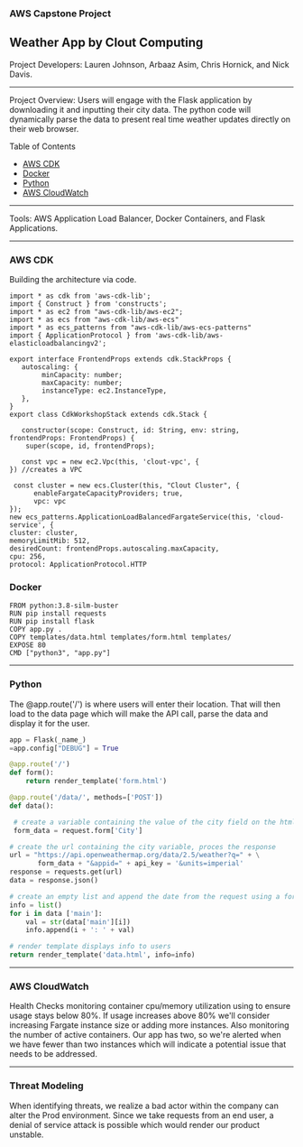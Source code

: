 ### AWS Capstone Project 
## Weather App by Clout Computing 

Project Developers: Lauren Johnson, Arbaaz Asim, Chris Hornick, and Nick Davis.

---
Project Overview: Users will engage with the Flask application by downloading it and inputting their city data. The python code will dynamically parse the data to present real time weather updates directly on their web browser. 

Table of Contents
- [AWS CDK](#aws-cdk)
- [Docker](#docker)
- [Python](#python)
- [AWS CloudWatch](#aws-cloudwatch)
  
---
Tools: AWS Application Load Balancer, Docker Containers, and Flask Applications. 

---

### AWS CDK 
Building the architecture via code. 

```cdk
import * as cdk from 'aws-cdk-lib';
import { Construct } from 'constructs';
import * as ec2 from "aws-cdk-lib/aws-ec2";
import * as ecs from "aws-cdk-lib/aws-ecs"
import * as ecs_patterns from "aws-cdk-lib/aws-ecs-patterns"
import { ApplicationProtocol } from 'aws-cdk-lib/aws-elasticloadbalancingv2';

export interface FrontendProps extends cdk.StackProps {
   autoscaling: {
        minCapacity: number;
        maxCapacity: number;
        instanceType: ec2.InstanceType,
   },
}
export class CdkWorkshopStack extends cdk.Stack {

   constructor(scope: Construct, id: String, env: string,  frontendProps: FrontendProps) {
    super(scope, id, frontendProps);

   const vpc = new ec2.Vpc(this, 'clout-vpc', {
}) //creates a VPC

 const cluster = new ecs.Cluster(this, "Clout Cluster", {
      enableFargateCapacityProviders; true,
      vpc: vpc
});
new ecs_patterns.ApplicationLoadBalancedFargateService(this, 'cloud-service', {
cluster: cluster,
memoryLimitMib: 512,
desiredCount: frontendProps.autoscaling.maxCapacity,
cpu: 256,
protocol: ApplicationProtocol.HTTP
```
### Docker

```docker
FROM python:3.8-silm-buster
RUN pip install requests
RUN pip install flask
COPY app.py .
COPY templates/data.html templates/form.html templates/
EXPOSE 80
CMD ["python3", "app.py"]
```

---

### Python
The @app.route('/') is where users will enter their location. That will then load to the data page which will make the API call, parse the data and display it for the user. 

```python
app = Flask(_name_)
=app.config["DEBUG"] = True

@app.route('/')
def form():
    return render_template('form.html')

@app.route('/data/', methods=['POST'])
def data():

 # create a variable containing the value of the city field on the html form
 form_data = request.form['City']

# create the url containing the city variable, proces the response
url = "https://api.openweathermap.org/data/2.5/weather?q=" + \
       form_data + "&appid=" + api_key = '&units=imperial'
response = requests.get(url)
data = response.json()

# create an empty list and append the date from the request using a for loop
info = list()
for i in data ['main']:
    val = str(data['main'][i])
    info.append(i + ': ' + val)

# render template displays info to users
return render_template('data.html', info=info)
```

---

### AWS CloudWatch

Health Checks monitoring container cpu/memory utilization using to ensure usage stays below 80%. If usage increases above 80% we'll consider increasing Fargate instance size or adding more instances. Also monitoring the number of active containers. Our app has two, so we're alerted when we have fewer than two instances which will indicate a potential issue that needs to be addressed. 

---

### Threat Modeling 

When identifying threats, we realize a bad actor within the company can alter the Prod environment. Since we take requests from an end user, a denial of service attack is possible which would render our product unstable.
